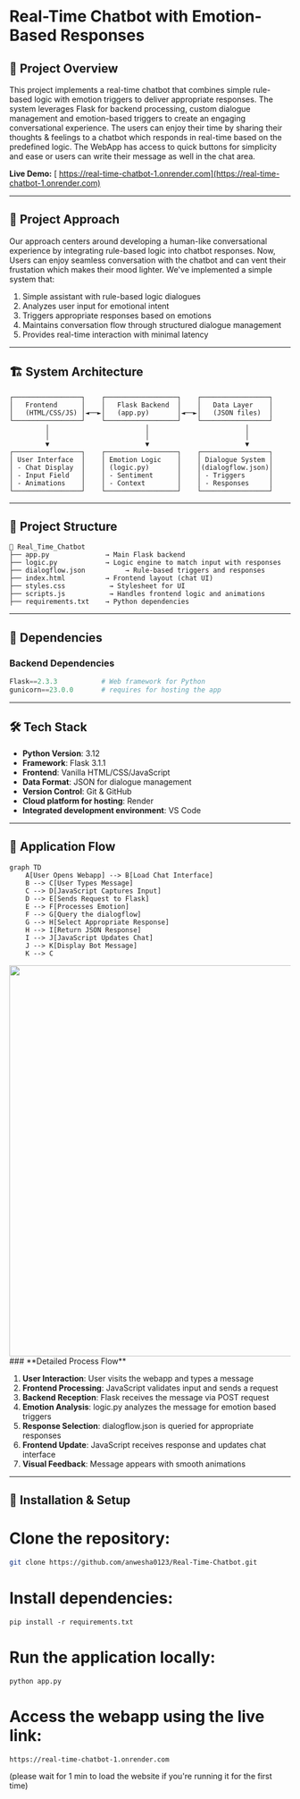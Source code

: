 # Real-Time Chatbot with Emotion-Based Responses

## 🌟 Project Overview

This project implements a real-time chatbot that combines simple rule-based logic with emotion triggers to deliver appropriate responses. The system leverages Flask for backend processing, custom dialogue management and emotion-based triggers to create an engaging conversational experience.
The users can enjoy their time by sharing their thoughts & feelings to a chatbot which responds in real-time based on the predefined logic. The WebApp has access to quick buttons for simplicity and ease or users can write their message as well in the chat area.

**Live Demo:** [ https://real-time-chatbot-1.onrender.com](https://real-time-chatbot-1.onrender.com)

---

## 🎯 Project Approach

Our approach centers around developing a human-like conversational experience by integrating rule-based logic into chatbot responses. Now, Users can enjoy seamless conversation with the chatbot and can vent their frustation which makes their mood lighter. We've implemented a simple system that:

1. Simple assistant with rule-based logic dialogues
2. Analyzes user input for emotional intent
3. Triggers appropriate responses based on emotions
4. Maintains conversation flow through structured dialogue management
5. Provides real-time interaction with minimal latency

---

## 🏗️ System Architecture

```
┌─────────────────┐    ┌──────────────────┐    ┌─────────────────┐
│   Frontend      │    │   Flask Backend  │    │   Data Layer    │
│   (HTML/CSS/JS) │◄──►│   (app.py)       │◄──►│   (JSON files)  │
└─────────────────┘    └──────────────────┘    └─────────────────┘
         │                        │                        │
         │                        │                        │
         ▼                        ▼                        ▼
┌─────────────────┐    ┌──────────────────┐    ┌─────────────────┐
│ User Interface  │    │ Emotion Logic    │    │ Dialogue System │
│ - Chat Display  │    │ (logic.py)       │    │(dialogflow.json)│
│ - Input Field   │    │ - Sentiment      │    │ - Triggers      │
│ - Animations    │    │ - Context        │    │ - Responses     │
└─────────────────┘    └──────────────────┘    └─────────────────┘
```

---

## 📁 Project Structure

```plaintext
📁 Real_Time_Chatbot
├── app.py              → Main Flask backend
├── logic.py            → Logic engine to match input with responses
├── dialogflow.json          → Rule-based triggers and responses
├── index.html          → Frontend layout (chat UI)
├── styles.css           → Stylesheet for UI
├── scripts.js           → Handles frontend logic and animations
├── requirements.txt    → Python dependencies
```
---

## 🔧 Dependencies

### **Backend Dependencies**
```python
Flask==2.3.3           # Web framework for Python
gunicorn==23.0.0       # requires for hosting the app
```
---
## 🛠️ Tech Stack

- **Python Version**: 3.12
- **Framework**: Flask 3.1.1
- **Frontend**: Vanilla HTML/CSS/JavaScript
- **Data Format**: JSON for dialogue management
- **Version Control**: Git & GitHub
- **Cloud platform for hosting**: Render
- **Integrated development environment**: VS Code
---

## 🔄 Application Flow

```mermaid
graph TD
    A[User Opens Webapp] --> B[Load Chat Interface]
    B --> C[User Types Message]
    C --> D[JavaScript Captures Input]
    D --> E[Sends Request to Flask]
    E --> F[Processes Emotion]
    F --> G[Query the dialogflow]
    G --> H[Select Appropriate Response]
    H --> I[Return JSON Response]
    I --> J[JavaScript Updates Chat]
    J --> K[Display Bot Message]
    K --> C
```
<div align="center">
         <img src="![Real_Time_Chatbot_flowchart](https://github.com/user-attachments/assets/5a5c39fc-b1a6-45b1-949c-7e2985515fe2)" width="700">
</div>
### **Detailed Process Flow**

1. **User Interaction**: User visits the webapp and types a message
2. **Frontend Processing**: JavaScript validates input and sends a request
3. **Backend Reception**: Flask receives the message via POST request
4. **Emotion Analysis**: logic.py analyzes the message for emotion based triggers
5. **Response Selection**: dialogflow.json is queried for appropriate responses
6. **Frontend Update**: JavaScript receives response and updates chat interface
7. **Visual Feedback**: Message appears with smooth animations

---


## 📝 Installation & Setup


# Clone the repository:
```bash
git clone https://github.com/anwesha0123/Real-Time-Chatbot.git
```

# Install dependencies:
```
pip install -r requirements.txt
```

# Run the application locally:
```
python app.py
```

# Access the webapp using the live link:
```
https://real-time-chatbot-1.onrender.com
```
(please wait for 1 min to load the website if you're running it for the first time)

